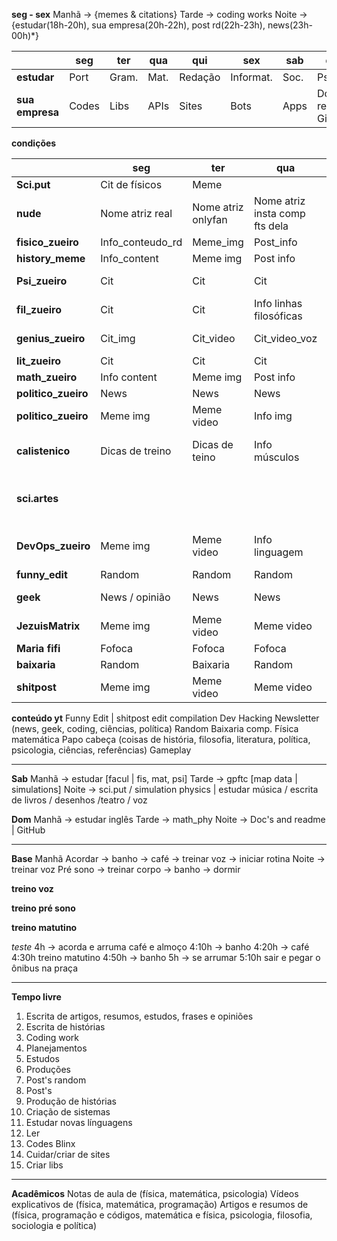 **seg - sex**
Manhã -> {memes & citations}
Tarde -> coding works
Noite ->
{estudar(18h-20h), sua empresa(20h-22h), post rd(22h-23h), news(23h-00h)*}

|                 | **seg** | **ter** | **qua** | **qui** | **sex**   | **sab** | **dom**               |
| --------------- | ------- | ------- | ------- | ------- | --------- | ------- | --------------------- |
| **estudar**     | Port    | Gram.   | Mat.    | Redação | Informat. | Soc.    | Psi.                  |
| **sua empresa** | Codes   | Libs    | APIs    | Sites   | Bots      | Apps    | Docs & readme, Github |
**condições**

|                     | **seg**          | **ter**            | **qua**                        | **qui**                 | **sex**                    | **sab**                        | **dom**           |
| ------------------- | ---------------- | ------------------ | ------------------------------ | ----------------------- | -------------------------- | ------------------------------ | ----------------- |
| **Sci.put**         | Cit de físicos   | Meme               |                                |                         |                            |                                |                   |
| **nude**            | Nome atriz real  | Nome atriz onlyfan | Nome atriz insta comp fts dela | Nome atriz real         | Nome atriz nova/desc.      |                                |                   |
| **fisico_zueiro**   | Info_conteudo_rd | Meme_img           | Post_info                      | Meme_video              | Video_info                 |                                |                   |
| **history_meme**    | Info_content     | Meme img           | Post info                      | Meme video              | Video info                 |                                |                   |
| **Psi_zueiro**      | Cit              | Cit                | Cit                            | Info assunto            | Info psicologo             |                                |                   |
| **fil_zueiro**      | Cit              | Cit                | Info linhas filosóficas        | Info filósofos          | Cit                        |                                |                   |
| **genius_zueiro**   | Cit_img          | Cit_video          | Cit_video_voz                  | Info genius da história | Info Genius da história    |                                |                   |
| **lit_zueiro**      | Cit              | Cit                | Cit                            | Cit                     | Cit                        |                                |                   |
| **math_zueiro**     | Info content     | Meme img           | Post info                      | Meme video              | Video info                 |                                |                   |
| **politico_zueiro** | News             | News               | News                           | News                    | News                       |                                |                   |
| **politico_zueiro** | Meme img         | Meme video         | Info img                       | Info video              |                            |                                |                   |
| **calistenico**     | Dicas de treino  | Dicas de teino     | Info músculos                  | Info nutricionista      | Info medicina              | Info psicologia evo.           |                   |
| **sci.artes**       |                  |                    |                                |                         |                            | Ensinar coisas através da arte |                   |
| **DevOps_zueiro**   | Meme img         | Meme video         | Info linguagem                 | Info história           | Info sistemas/ ferramentas |                                | Info códigos/libs |
| **funny_edit**      | Random           | Random             | Random                         | Random                  | Random                     | Edit                           |                   |
| **geek**            | News / opinião   | News               | News                           | News                    | News / opinião/            |                                | Histórias         |
| **JezuisMatrix**    | Meme img         | Meme video         | Meme video                     | Meme img                | Info hack                  |                                |                   |
| **Maria fifi**      | Fofoca           | Fofoca             | Fofoca                         | Fofoca                  | Fofoca                     |                                |                   |
| **baixaria**        | Random           | Baixaria           | Random                         | Random                  | Baixaria                   |                                |                   |
| **shitpost**        | Meme img         | Meme video         | Meme video                     | Meme img                | Random                     | Random                         |                   |
**conteúdo yt**
Funny Edit | shitpost edit compilation
Dev
Hacking 
Newsletter (news, geek, coding, ciências, política)
Random
Baixaria comp.
Física matemática 
Papo cabeça (coisas de história, filosofia, literatura, política, psicologia, ciências, referências)
Gameplay 


****

**Sab**
Manhã -> estudar [facul | fis, mat, psi]
Tarde -> gpftc [map data | simulations]
Noite -> sci.put / simulation physics | estudar música / escrita de livros / desenhos /teatro / voz

**Dom**
Manhã -> estudar inglês 
Tarde -> math_phy
Noite -> Doc's and readme | GitHub

****
**Base** 
Manhã 
Acordar -> banho -> café -> treinar voz -> iniciar rotina
Noite -> treinar voz
Pré sono -> treinar corpo -> banho -> dormir

**treino voz**

**treino pré sono**

**treino matutino**

*teste*
4h -> acorda e arruma café e almoço 
4:10h -> banho 
4:20h -> café 
4:30h treino matutino 
4:50h -> banho
5h -> se arrumar 
5:10h sair e pegar o ônibus na praça 

****
**Tempo livre**
1. Escrita de artigos, resumos, estudos, frases e opiniões
2. Escrita de histórias 
3. Coding work
4. Planejamentos
5. Estudos 
6. Produções 
7. Post's random
8. Post's 
9. Produção de histórias 
10. Criação de sistemas 
11. Estudar novas línguagens
12. Ler
13. Codes Blinx 
14. Cuidar/criar de sites 
15. Criar libs


****
**Acadêmicos**
Notas de aula de (física, matemática, psicologia)
Vídeos explicativos de (física, matemática, programação)
Artigos e resumos de (física, programação e códigos, matemática e física, psicologia, filosofia, sociologia e política)
